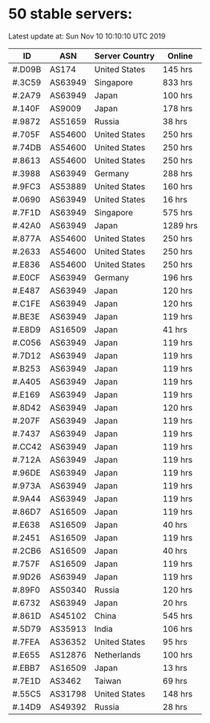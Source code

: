 # 50 stable servers:

Latest update at: Sun Nov 10 10:10:10 UTC 2019

| ID | ASN | Server Country | Online |
| -- | --- | -------------- | ------ |
| #.D09B | AS174 | United States | 145 hrs |
| #.3C59 | AS63949 | Singapore | 833 hrs |
| #.2A79 | AS63949 | Japan | 100 hrs |
| #.140F | AS9009 | Japan | 178 hrs |
| #.9872 | AS51659 | Russia | 38 hrs |
| #.705F | AS54600 | United States | 250 hrs |
| #.74DB | AS54600 | United States | 250 hrs |
| #.8613 | AS54600 | United States | 250 hrs |
| #.3988 | AS63949 | Germany | 288 hrs |
| #.9FC3 | AS53889 | United States | 160 hrs |
| #.0690 | AS63949 | United States | 16 hrs |
| #.7F1D | AS63949 | Singapore | 575 hrs |
| #.42A0 | AS63949 | Japan | 1289 hrs |
| #.877A | AS54600 | United States | 250 hrs |
| #.2633 | AS54600 | United States | 250 hrs |
| #.E836 | AS54600 | United States | 250 hrs |
| #.E0CF | AS63949 | Germany | 196 hrs |
| #.E487 | AS63949 | Japan | 120 hrs |
| #.C1FE | AS63949 | Japan | 120 hrs |
| #.BE3E | AS63949 | Japan | 119 hrs |
| #.E8D9 | AS16509 | Japan | 41 hrs |
| #.C056 | AS63949 | Japan | 119 hrs |
| #.7D12 | AS63949 | Japan | 119 hrs |
| #.B253 | AS63949 | Japan | 119 hrs |
| #.A405 | AS63949 | Japan | 119 hrs |
| #.E169 | AS63949 | Japan | 119 hrs |
| #.8D42 | AS63949 | Japan | 120 hrs |
| #.207F | AS63949 | Japan | 119 hrs |
| #.7437 | AS63949 | Japan | 119 hrs |
| #.CC42 | AS63949 | Japan | 119 hrs |
| #.712A | AS63949 | Japan | 119 hrs |
| #.96DE | AS63949 | Japan | 119 hrs |
| #.973A | AS63949 | Japan | 119 hrs |
| #.9A44 | AS63949 | Japan | 119 hrs |
| #.86D7 | AS16509 | Japan | 119 hrs |
| #.E638 | AS16509 | Japan | 40 hrs |
| #.2451 | AS16509 | Japan | 119 hrs |
| #.2CB6 | AS16509 | Japan | 40 hrs |
| #.757F | AS16509 | Japan | 119 hrs |
| #.9D26 | AS63949 | Japan | 119 hrs |
| #.89F0 | AS50340 | Russia | 120 hrs |
| #.6732 | AS63949 | Japan | 20 hrs |
| #.861D | AS45102 | China | 545 hrs |
| #.5D79 | AS35913 | India | 106 hrs |
| #.7FEA | AS36352 | United States | 95 hrs |
| #.E655 | AS12876 | Netherlands | 100 hrs |
| #.EBB7 | AS16509 | Japan | 13 hrs |
| #.7E1D | AS3462 | Taiwan | 69 hrs |
| #.55C5 | AS31798 | United States | 148 hrs |
| #.14D9 | AS49392 | Russia | 28 hrs |


